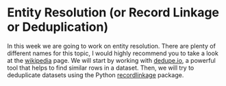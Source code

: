 # Entity Resolution (or Record Linkage or Deduplication)

In this week we are going to work on entity resolution. There are plenty of different names for this topic, I would highly recommend
you to take a look at the [wikipedia](https://en.wikipedia.org/wiki/Record_linkage) page. We will start by working with 
[dedupe.io](https://dedupe.io), a powerful tool that helps to find similar rows in a dataset. Then, we will try to deduplicate datasets using the Python 
[recordlinkage](https://recordlinkage.readthedocs.io/en/latest/index.html) package.
